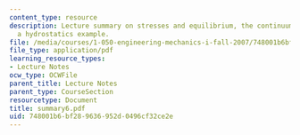 ```yaml
---
content_type: resource
description: Lecture summary on stresses and equilibrium, the continuum model, and
  a hydrostatics example.
file: /media/courses/1-050-engineering-mechanics-i-fall-2007/748001b6bf289636952d0496cf32ce2e_summary6.pdf
file_type: application/pdf
learning_resource_types:
- Lecture Notes
ocw_type: OCWFile
parent_title: Lecture Notes
parent_type: CourseSection
resourcetype: Document
title: summary6.pdf
uid: 748001b6-bf28-9636-952d-0496cf32ce2e
---
```

